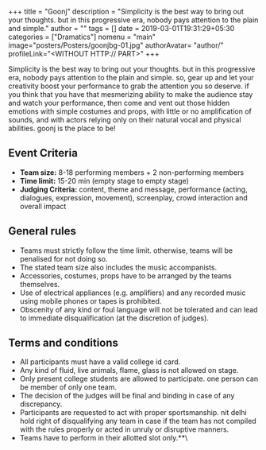 +++
title = "Goonj"
description = "Simplicity is the best way to bring out your thoughts. but in this progressive era, nobody pays attention to the plain and simple."
author = ""
tags = []
date = 2019-03-01T19:31:29+05:30
categories = ["Dramatics"]
nomenu = "main"
image="posters/Posters/goonjbg-01.jpg"
authorAvatar= "author/<YOUR AVATAR>"
profileLink="<WITHOUT HTTP:// PART>"
+++

Simplicity is the best way to bring out your thoughts. but in this progressive era, nobody pays attention to the plain and simple. so, gear up and let your creativity boost your performance to grab the attention you so deserve. if you think that you have that mesmerizing ability to make the audience stay and watch your performance, then come and vent out those hidden emotions with simple costumes and props, with little or no amplification of sounds, and with actors relying only on their natural vocal and physical abilities. goonj is the place to be!

## Event Criteria

- **Team size:** 8-18 performing members + 2 non-performing members
- **Time limit:** 15-20 min (empty stage to empty stage)
- **Judging Criteria:** content, theme and message, performance (acting,
dialogues, expression, movement), screenplay, crowd interaction and
overall impact

## General rules

- Teams must strictly follow the time limit. otherwise, teams will be penalised for not doing so.
- The stated team size also includes the music accompanists.
- Accessories, costumes, props have to be arranged by the teams themselves.
- Use of electrical appliances (e.g. amplifiers) and any recorded music using mobile phones or tapes is prohibited.
- Obscenity of any kind or foul language will not be tolerated and can lead to immediate disqualification (at the discretion of judges).

## Terms and conditions

- All participants must have a valid college id card.
- Any kind of fluid, live animals, flame, glass is not allowed on stage.
- Only present college students are allowed to participate. one person can be member of only one team.
- The decision of the judges will be final and binding in case of any discrepancy.
- Participants are requested to act with proper sportsmanship. nit delhi hold right of disqualifying any team in case if the team has not compiled with the rules properly or acted in unruly or disruptive manners.
- Teams have to perform in their allotted slot only.**\
 
